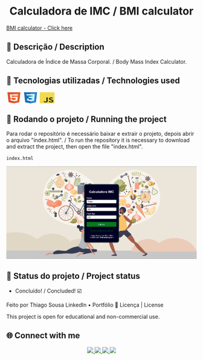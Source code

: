 <h1 align="center">Calculadora de IMC / BMI calculator </h1>

[BMI calculator - Click here](https://thiagotorresferrao.github.io/BMI_calculator-/)

## :memo: Descrição / Description
Calculadora de Índice de Massa Corporal. / Body Mass Index Calculator.

## :wrench: Tecnologias utilizadas / Technologies used
<div align="left">
  <img align="center" alt="HTML" height="30" width="40" src="https://raw.githubusercontent.com/devicons/devicon/master/icons/html5/html5-original.svg">
  <img align="center" alt="CSS" height="30" width="40" src="https://raw.githubusercontent.com/devicons/devicon/master/icons/css3/css3-original.svg">
  <img align="center" alt="JavaScript" height="30" width="40" src="https://raw.githubusercontent.com/devicons/devicon/master/icons/javascript/javascript-original.svg">
</div>

## :rocket: Rodando o projeto / Running the project
Para rodar o repositório é necessário baixar e extrair o projeto, depois abrir o arquivo "index.html". / To run the repository it is necessary to download and extract the project, then open the file "index.html".

```
index.html
```

![Foto do projeto rodando](/img/Screenshot.png)

## :dart: Status do projeto / Project status
* Concluído! / Concluded! :ballot_box_with_check:

Feito por Thiago Sousa
LinkedIn • Portfólio
📄 Licença | License

This project is open for educational and non-commercial use.


## 🌐 Connect with me

<div align="center">
  <a href="https://www.linkedin.com/in/thiago-f-torres/" target="_blank">
    <img src="https://cdn.jsdelivr.net/gh/devicons/devicon/icons/linkedin/linkedin-original.svg" width="40px" />
  </a>
  <a href="https://github.com/ThiagoTorresFerrao" target="_blank">
    <img src="https://cdn.jsdelivr.net/gh/devicons/devicon/icons/github/github-original.svg" width="40px" />
  </a>
  <a href="https://www.instagram.com/thiagotorresferrao/" target="_blank">
    <img src="https://img.shields.io/badge/Instagram-E4405F?style=for-the-badge&logo=instagram&logoColor=white" height="30px" />
  </a>
  <a href="https://www.youtube.com/@Thiago_Torres" target="_blank">
    <img src="https://img.shields.io/badge/YouTube-FF0000?style=for-the-badge&logo=youtube&logoColor=white" height="30px" />
  </a>
</div>